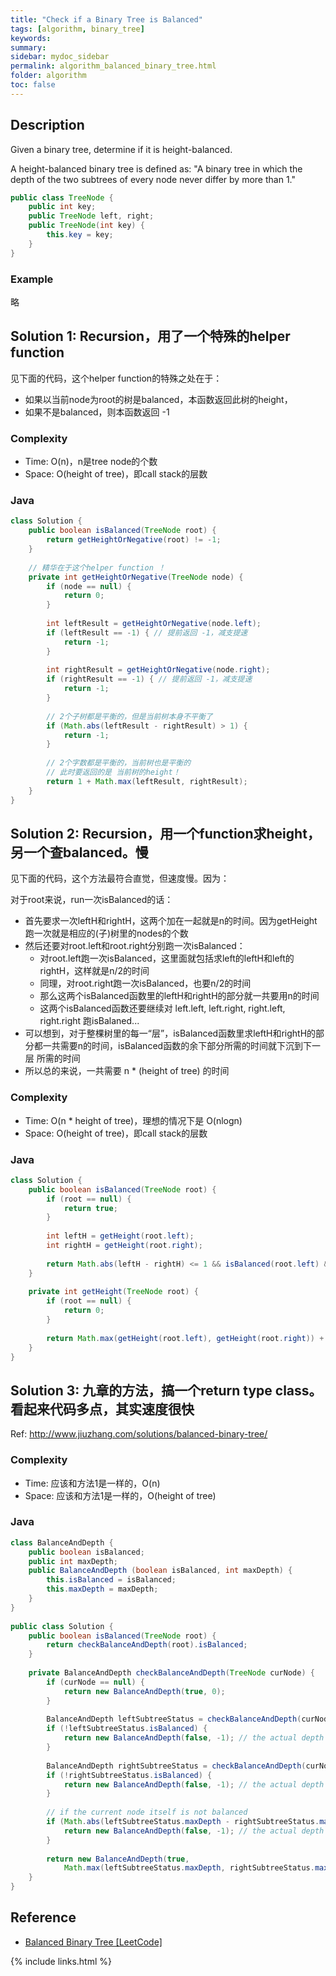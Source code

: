 ```yaml
---
title: "Check if a Binary Tree is Balanced"
tags: [algorithm, binary_tree]
keywords:
summary:
sidebar: mydoc_sidebar
permalink: algorithm_balanced_binary_tree.html
folder: algorithm
toc: false
---
```


## Description
Given a binary tree, determine if it is height-balanced.

A height-balanced binary tree is defined as: "A binary tree in which the depth of the two subtrees of every node never differ by more than 1."

```java
public class TreeNode {
    public int key;
    public TreeNode left, right;
    public TreeNode(int key) {
        this.key = key;
    }
}
```

### Example
略

## Solution 1: Recursion，用了一个特殊的helper function
见下面的代码，这个helper function的特殊之处在于：
* 如果以当前node为root的树是balanced，本函数返回此树的height，
* 如果不是balanced，则本函数返回 -1
    
### Complexity
* Time: O(n)，n是tree node的个数
* Space: O(height of tree)，即call stack的层数

### Java
```java
class Solution {
    public boolean isBalanced(TreeNode root) {
        return getHeightOrNegative(root) != -1;
    }
    
    // 精华在于这个helper function ！
    private int getHeightOrNegative(TreeNode node) {
        if (node == null) {
            return 0;
        }
        
        int leftResult = getHeightOrNegative(node.left);
        if (leftResult == -1) { // 提前返回 -1，减支提速
            return -1; 
        }
        
        int rightResult = getHeightOrNegative(node.right);
        if (rightResult == -1) { // 提前返回 -1，减支提速
            return -1;
        }
        
        // 2个子树都是平衡的，但是当前树本身不平衡了
        if (Math.abs(leftResult - rightResult) > 1) {
            return -1;
        }
        
        // 2个字数都是平衡的，当前树也是平衡的
        // 此时要返回的是 当前树的height！
        return 1 + Math.max(leftResult, rightResult);
    }
}
```

## Solution 2: Recursion，用一个function求height，另一个查balanced。慢
见下面的代码，这个方法最符合直觉，但速度慢。因为：

对于root来说，run一次isBalanced的话：
* 首先要求一次leftH和rightH，这两个加在一起就是n的时间。因为getHeight跑一次就是相应的(子)树里的nodes的个数
* 然后还要对root.left和root.right分别跑一次isBalanced：
  * 对root.left跑一次isBalanced，这里面就包括求left的leftH和left的rightH，这样就是n/2的时间
  * 同理，对root.right跑一次isBalanced，也要n/2的时间
  * 那么这两个isBalanced函数里的leftH和rightH的部分就一共要用n的时间
  * 这两个isBalanced函数还要继续对 left.left, left.right, right.left, right.right 跑isBalaned...
* 可以想到，对于整棵树里的每一“层”，isBalanced函数里求leftH和rightH的部分都一共需要n的时间，isBalanced函数的余下部分所需的时间就下沉到下一层
所需的时间
* 所以总的来说，一共需要 n * (height of tree) 的时间

### Complexity
* Time: O(n * height of tree)，理想的情况下是 O(nlogn)
* Space: O(height of tree)，即call stack的层数

### Java
```java
class Solution {
    public boolean isBalanced(TreeNode root) {
        if (root == null) {
            return true;
        }
        
        int leftH = getHeight(root.left);
        int rightH = getHeight(root.right);
        
        return Math.abs(leftH - rightH) <= 1 && isBalanced(root.left) && isBalanced(root.right);
    }
 
    private int getHeight(TreeNode root) {
        if (root == null) {
            return 0;
        }
        
        return Math.max(getHeight(root.left), getHeight(root.right)) + 1;
    }   
}
```

## Solution 3: 九章的方法，搞一个return type class。看起来代码多点，其实速度很快
Ref: http://www.jiuzhang.com/solutions/balanced-binary-tree/

### Complexity
* Time: 应该和方法1是一样的，O(n)
* Space: 应该和方法1是一样的，O(height of tree)

### Java
```java
class BalanceAndDepth {
    public boolean isBalanced;
    public int maxDepth;
    public BalanceAndDepth (boolean isBalanced, int maxDepth) {
        this.isBalanced = isBalanced;
        this.maxDepth = maxDepth;
    }
}
    
public class Solution {    
    public boolean isBalanced(TreeNode root) {
        return checkBalanceAndDepth(root).isBalanced;
    }
    
    private BalanceAndDepth checkBalanceAndDepth(TreeNode curNode) {
        if (curNode == null) {
            return new BalanceAndDepth(true, 0);
        }
        
        BalanceAndDepth leftSubtreeStatus = checkBalanceAndDepth(curNode.left);
        if (!leftSubtreeStatus.isBalanced) {
            return new BalanceAndDepth(false, -1); // the actual depth does not matter now
        }
        
        BalanceAndDepth rightSubtreeStatus = checkBalanceAndDepth(curNode.right);
        if (!rightSubtreeStatus.isBalanced) {
            return new BalanceAndDepth(false, -1); // the actual depth does not matter now
        }
        
        // if the current node itself is not balanced
        if (Math.abs(leftSubtreeStatus.maxDepth - rightSubtreeStatus.maxDepth) > 1) {
            return new BalanceAndDepth(false, -1); // the actual depth does not matter now
        }
        
        return new BalanceAndDepth(true, 
            Math.max(leftSubtreeStatus.maxDepth, rightSubtreeStatus.maxDepth) + 1);
    }
}
```

## Reference
* [Balanced Binary Tree [LeetCode]](https://leetcode.com/problems/balanced-binary-tree/description/)

{% include links.html %}
